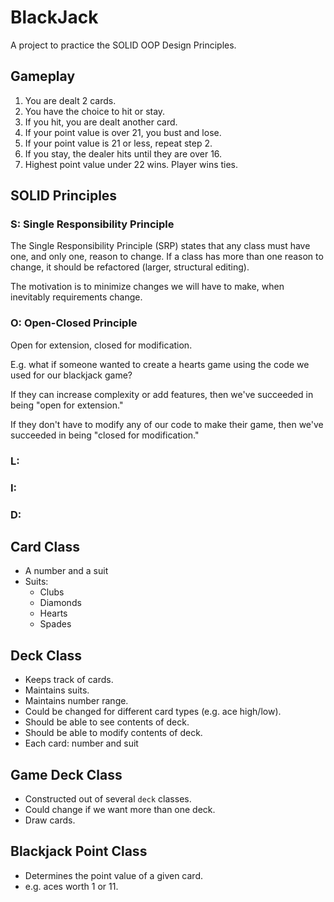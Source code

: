 # BlackJack
A project to practice the SOLID OOP Design Principles.

## Gameplay

1. You are dealt 2 cards.
2. You have the choice to hit or stay.
3. If you hit, you are dealt another card.
4. If your point value is over 21, you bust and lose.
5. If your point value is 21 or less, repeat step 2.
6. If you stay, the dealer hits until they are over 16.
7. Highest point value under 22 wins. Player wins ties.

## SOLID Principles

### S: Single Responsibility Principle

The Single Responsibility Principle (SRP) states that any class must have one, and only one, reason to change. If a class has more than one reason to change, it should be refactored (larger, structural editing).

The motivation is to minimize changes we will have to make, when inevitably requirements change.

### O: Open-Closed Principle

Open for extension, closed for modification.

E.g. what if someone wanted to create a hearts game using the code we used for our blackjack game? 

If they can increase complexity or add features, then we've succeeded in being "open for extension."

If they don't have to modify any of our code to make their game, then we've succeeded in being "closed for modification."

### L:

### I:

### D:

## Card Class

- A number and a suit
- Suits:
  - Clubs
  - Diamonds
  - Hearts
  - Spades

## Deck Class

- Keeps track of cards.
- Maintains suits.
- Maintains number range.
- Could be changed for different card types (e.g. ace high/low).
- Should be able to see contents of deck.
- Should be able to modify contents of deck.
- Each card: number and suit

## Game Deck Class

- Constructed out of several `deck` classes.
- Could change if we want more than one deck.
- Draw cards.

## Blackjack Point Class

- Determines the point value of a given card.
- e.g. aces worth 1 or 11.